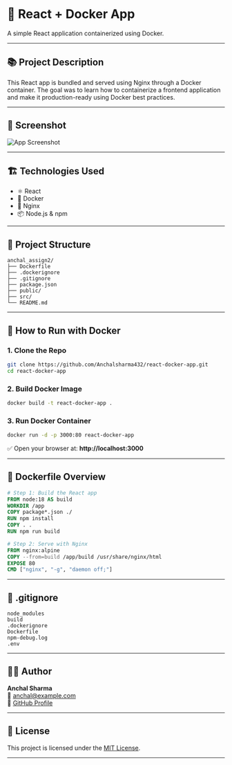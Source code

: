 # 🚀 React + Docker App

A simple React application containerized using Docker.

---

## 📚 Project Description

This React app is bundled and served using Nginx through a Docker container. The goal was to learn how to containerize a frontend application and make it production-ready using Docker best practices.

---

## 📸 Screenshot

![App Screenshot](../anchal_assign2/public/app_ss.png)

---

## 🏗️ Technologies Used

- ⚛️ React
- 🐳 Docker
- 🧅 Nginx
- 📦 Node.js & npm

---

## 📂 Project Structure

```
anchal_assign2/
├── Dockerfile
├── .dockerignore
├── .gitignore
├── package.json
├── public/
├── src/
└── README.md
```

---

## 🐳 How to Run with Docker

### 1. Clone the Repo

```bash
git clone https://github.com/Anchalsharma432/react-docker-app.git
cd react-docker-app
```

### 2. Build Docker Image

```bash
docker build -t react-docker-app .
```

### 3. Run Docker Container

```bash
docker run -d -p 3000:80 react-docker-app
```

✅ Open your browser at: **http://localhost:3000**

---

## 📄 Dockerfile Overview

```Dockerfile
# Step 1: Build the React app
FROM node:18 AS build
WORKDIR /app
COPY package*.json ./
RUN npm install
COPY . .
RUN npm run build

# Step 2: Serve with Nginx
FROM nginx:alpine
COPY --from=build /app/build /usr/share/nginx/html
EXPOSE 80
CMD ["nginx", "-g", "daemon off;"]
```

---

## 🧾 .gitignore

```gitignore
node_modules
build
.dockerignore
Dockerfile
npm-debug.log
.env
```

---

## 🙋‍♀️ Author

**Anchal Sharma**  
📧 anchal@example.com  
🔗 [GitHub Profile](https://github.com/anchalsharma432)

---

## 🪪 License

This project is licensed under the [MIT License](LICENSE).

---

